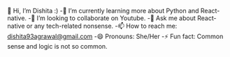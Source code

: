 👋 Hi, I’m Dishita :) 
-🌱 I’m currently learning more about Python and React-native.
-👯 I’m looking to collaborate on Youtube.
-💬 Ask me about React-native or any tech-related nonsense.
-📫 How to reach me: dishita93agrawal@gmail.com
-😄 Pronouns: She/Her
-⚡ Fun fact: Common sense and logic is not so common.

